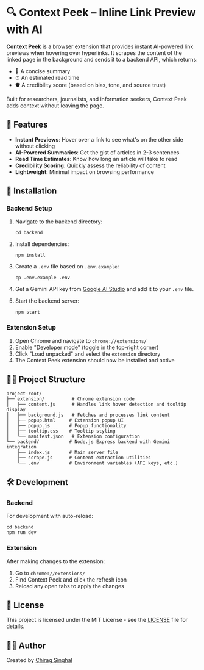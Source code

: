 # 🔍 Context Peek – Inline Link Preview with AI

**Context Peek** is a browser extension that provides instant AI-powered link previews when hovering over hyperlinks. It scrapes the content of the linked page in the background and sends it to a backend API, which returns:

-   📝 A concise summary
-   ⏱ An estimated read time
-   🛡 A credibility score (based on bias, tone, and source trust)

Built for researchers, journalists, and information seekers, Context Peek adds context without leaving the page.

## 🧩 Features

-   **Instant Previews**: Hover over a link to see what's on the other side without clicking
-   **AI-Powered Summaries**: Get the gist of articles in 2-3 sentences
-   **Read Time Estimates**: Know how long an article will take to read
-   **Credibility Scoring**: Quickly assess the reliability of content
-   **Lightweight**: Minimal impact on browsing performance

## 🚀 Installation

### Backend Setup

1. Navigate to the backend directory:

    ```
    cd backend
    ```

2. Install dependencies:

    ```
    npm install
    ```

3. Create a `.env` file based on `.env.example`:

    ```
    cp .env.example .env
    ```

4. Get a Gemini API key from [Google AI Studio](https://makersuite.google.com/app/apikey) and add it to your `.env` file.

5. Start the backend server:
    ```
    npm start
    ```

### Extension Setup

1. Open Chrome and navigate to `chrome://extensions/`
2. Enable "Developer mode" (toggle in the top-right corner)
3. Click "Load unpacked" and select the `extension` directory
4. The Context Peek extension should now be installed and active

## 🧑‍💻 Project Structure

```
project-root/
├── extension/          # Chrome extension code
│   ├── content.js      # Handles link hover detection and tooltip display
│   ├── background.js   # Fetches and processes link content
│   ├── popup.html     # Extension popup UI
│   ├── popup.js       # Popup functionality
│   ├── tooltip.css    # Tooltip styling
│   └── manifest.json   # Extension configuration
└── backend/           # Node.js Express backend with Gemini integration
    ├── index.js       # Main server file
    ├── scrape.js      # Content extraction utilities
    └── .env           # Environment variables (API keys, etc.)
```

## 🛠️ Development

### Backend

For development with auto-reload:

```
cd backend
npm run dev
```

### Extension

After making changes to the extension:

1. Go to `chrome://extensions/`
2. Find Context Peek and click the refresh icon
3. Reload any open tabs to apply the changes

## 📄 License

This project is licensed under the MIT License - see the [LICENSE](LICENSE) file for details.

## 👨‍💻 Author

Created by [Chirag Singhal](https://github.com/chirag127)
